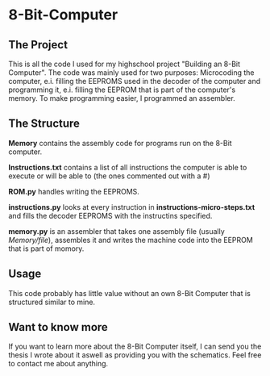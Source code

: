 # 8-Bit-Computer

## The Project
This is all the code I used for my highschool project "Building an 8-Bit Computer".
The code was mainly used for two purposes: Microcoding the computer, e.i. filling the EEPROMS used in the decoder of the computer and
programming it, e.i. filling the EEPROM that is part of the computer's memory. To make programming easier, I programmed an assembler.

## The Structure
**Memory** contains the assembly code for programs run on the 8-Bit computer.

**Instructions.txt** contains a list of all instructions the computer is able to execute or will be able to (the ones commented out with a #)

**ROM.py** handles writing the EEPROMS.

**instructions.py** looks at every instruction in **instructions-micro-steps.txt** and fills the decoder EEPROMS with the instructins specified.

**memory.py** is an assembler that takes one assembly file (usually *Memory/file*), assembles it and writes the machine code into the EEPROM that is part of momory.

## Usage

This code probably has little value without an own 8-Bit Computer that is structured similar to mine.

## Want to know more

If you want to learn more about the 8-Bit Computer itself, I can send you the thesis I wrote about it aswell as providing you with the schematics. Feel free to contact me about anything.
